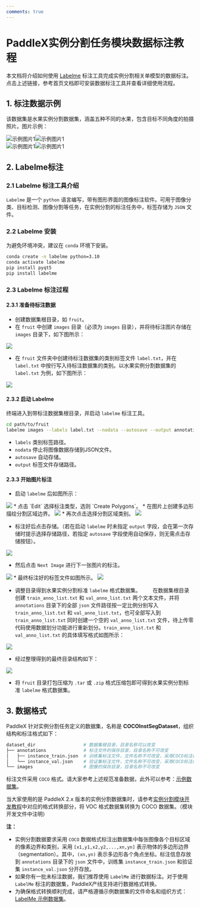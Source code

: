 ```yaml
---
comments: true
---
```


# PaddleX实例分割任务模块数据标注教程

本文档将介绍如何使用 [Labelme](https://github.com/wkentaro/labelme) 标注工具完成实例分割相关单模型的数据标注。点击上述链接，参考⾸⻚⽂档即可安装数据标注⼯具并查看详细使⽤流程。

## 1. 标注数据示例
该数据集是水果实例分割数据集，涵盖五种不同的水果，包含目标不同角度的拍摄照片。图片示例：

<div style="display: flex;">
  <img src="https://raw.githubusercontent.com/cuicheng01/PaddleX_doc_images/main/images/data_prepare/instance_segmentation/01.png" alt="示例图片1">
  <img src="https://raw.githubusercontent.com/cuicheng01/PaddleX_doc_images/main/images/data_prepare/instance_segmentation/02.png" alt="示例图片1">
</div>
<div style="display: flex;">
  <img src="https://raw.githubusercontent.com/cuicheng01/PaddleX_doc_images/main/images/data_prepare/instance_segmentation/03.png" alt="示例图片1">
  <img src="https://raw.githubusercontent.com/cuicheng01/PaddleX_doc_images/main/images/data_prepare/instance_segmentation/04.png" alt="示例图片1">
</div>

## 2. Labelme标注
### 2.1 Labelme 标注工具介绍
`Labelme` 是一个 `python` 语言编写，带有图形界面的图像标注软件。可用于图像分类、目标检测、图像分割等任务，在实例分割的标注任务中，标签存储为 `JSON` 文件。

### 2.2 Labelme 安装
为避免环境冲突，建议在 `conda` 环境下安装。

```bash
conda create -n labelme python=3.10
conda activate labelme
pip install pyqt5
pip install labelme
```
### 2.3 Labelme 标注过程
#### 2.3.1 准备待标注数据
* 创建数据集根目录，如 `fruit`。
* 在 `fruit` 中创建 `images` 目录（必须为 `images` 目录），并将待标注图片存储在 `images` 目录下，如下图所示：

<img src="https://raw.githubusercontent.com/cuicheng01/PaddleX_doc_images/main/images/data_prepare/instance_segmentation/05.png">

* 在 `fruit` 文件夹中创建待标注数据集的类别标签文件 `label.txt`，并在 `label.txt` 中按行写入待标注数据集的类别。以水果实例分割数据集的 `label.txt` 为例，如下图所示：

<img src="https://raw.githubusercontent.com/cuicheng01/PaddleX_doc_images/main/images/data_prepare/instance_segmentation/06.png">

#### 2.3.2 启动 Labelme
终端进入到带标注数据集根目录，并启动 `labelme` 标注工具。

```bash
cd path/to/fruit
labelme images --labels label.txt --nodata --autosave --output annotations
```
* `labels` 类别标签路径。
* `nodata` 停止将图像数据存储到JSON文件。
* `autosave` 自动存储。
* `output` 标签文件存储路径。
#### 2.3.3 开始图片标注
* 启动 `labelme` 后如图所示：

<img src="https://raw.githubusercontent.com/cuicheng01/PaddleX_doc_images/main/images/data_prepare/instance_segmentation/07.png">
* 点击 `Edit` 选择标注类型，选则 `Create Polygons`。
* 在图片上创建多边形描绘分割区域边界。

<img src="https://raw.githubusercontent.com/cuicheng01/PaddleX_doc_images/main/images/data_prepare/instance_segmentation/08.png">
* 再次点击选择分割区域类别。

<img src="https://raw.githubusercontent.com/cuicheng01/PaddleX_doc_images/main/images/data_prepare/instance_segmentation/09.png">

* 标注好后点击存储。（若在启动 `labelme` 时未指定 `output` 字段，会在第一次存储时提示选择存储路径，若指定 `autosave` 字段使用自动保存，则无需点击存储按钮）。

<img src="https://raw.githubusercontent.com/cuicheng01/PaddleX_doc_images/main/images/data_prepare/instance_segmentation/10.png">

* 然后点击 `Next Image` 进行下一张图片的标注。

<img src="https://raw.githubusercontent.com/cuicheng01/PaddleX_doc_images/main/images/data_prepare/instance_segmentation/11.png">
* 最终标注好的标签文件如图所示。

<img src="https://raw.githubusercontent.com/cuicheng01/PaddleX_doc_images/main/images/data_prepare/instance_segmentation/12.png">

* 调整目录得到水果实例分割标准 `labelme` 格式数据集。
  在数据集根目录创建 `train_anno_list.txt` 和 `val_anno_list.txt` 两个文本文件，并将 `annotations` 目录下的全部 `json` 文件路径按一定比例分别写入 `train_anno_list.txt` 和 `val_anno_list.txt`，也可全部写入到 `train_anno_list.txt` 同时创建一个空的 `val_anno_list.txt` 文件，待上传零代码使用数据划分功能进行重新划分。`train_anno_list.txt` 和 `val_anno_list.txt` 的具体填写格式如图所示：

<img src="https://raw.githubusercontent.com/cuicheng01/PaddleX_doc_images/main/images/data_prepare/instance_segmentation/13.png">

* 经过整理得到的最终目录结构如下：

<img src="https://raw.githubusercontent.com/cuicheng01/PaddleX_doc_images/main/images/data_prepare/instance_segmentation/14.png">

* 将 `fruit` 目录打包压缩为 `.tar` 或 `.zip` 格式压缩包即可得到水果实例分割标准 `labelme` 格式数据集。
##  3. 数据格式
PaddleX 针对实例分割任务定义的数据集，名称是 <b>COCOInstSegDataset</b>，组织结构和标注格式如下：

```bash
dataset_dir                  # 数据集根目录，目录名称可以改变
├── annotations              # 标注文件的保存目录，目录名称不可改变
│   ├── instance_train.json  # 训练集标注文件，文件名称不可改变，采用COCO标注格式
│   └── instance_val.json    # 验证集标注文件，文件名称不可改变，采用COCO标注格式
└── images                   # 图像的保存目录，目录名称不可改变
```
标注文件采用 `COCO` 格式。请大家参考上述规范准备数据，此外可以参考：[示例数据集](https://paddle-model-ecology.bj.bcebos.com/paddlex/data/instance_seg_coco_examples.tar)。

当大家使用的是 PaddleX 2.x 版本的实例分割数据集时，请参考[实例分割模块开发教程](../../module_usage/tutorials/cv_modules/instance_segmentation.md)中对应的格式转换部分，将 VOC 格式数据集转换为 COCO 数据集。（模块开发文件中注明）

<b>注：</b>

* 实例分割数据要求采用 `COCO` 数据格式标注出数据集中每张图像各个目标区域的像素边界和类别，采用 `[x1,y1,x2,y2,...,xn,yn]` 表示物体的多边形边界（segmentation）。其中，`(xn,yn)` 表示多边形各个角点坐标。标注信息存放到 `annotations` 目录下的 `json` 文件中，训练集 `instance_train.json` 和验证集 `instance_val.json` 分开存放。
* 如果你有一批未标注数据，我们推荐使用 `LabelMe` 进行数据标注。对于使用 `LabelMe` 标注的数据集，PaddleX产线支持进行数据格式转换。
* 为确保格式转换顺利完成，请严格遵循示例数据集的文件命名和组织方式： [LabelMe 示例数据集](https://paddle-model-ecology.bj.bcebos.com/paddlex/data/instance_seg_labelme_examples.tar)。
